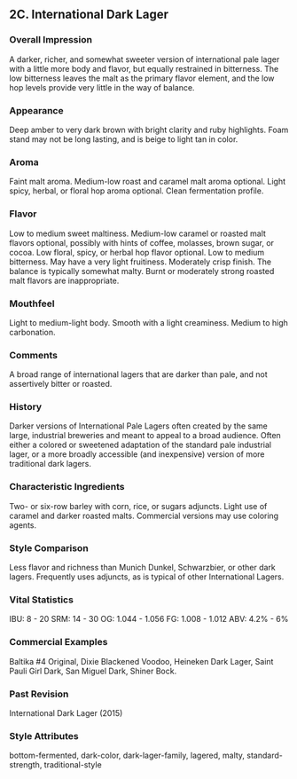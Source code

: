 ## 2C. International Dark Lager

### Overall Impression

A darker, richer, and somewhat sweeter version of international pale lager with a little more body and flavor, but equally restrained in bitterness. The low bitterness leaves the malt as the primary flavor element, and the low hop levels provide very little in the way of balance.

### Appearance

Deep amber to very dark brown with bright clarity and ruby highlights. Foam stand may not be long lasting, and is beige to light tan in color.

### Aroma

Faint malt aroma. Medium-low roast and caramel malt aroma optional. Light spicy, herbal, or floral hop aroma optional. Clean fermentation profile.

### Flavor

Low to medium sweet maltiness. Medium-low caramel or roasted malt flavors optional, possibly with hints of coffee, molasses, brown sugar, or cocoa. Low floral, spicy, or herbal hop flavor optional. Low to medium bitterness. May have a very light fruitiness. Moderately crisp finish. The balance is typically somewhat malty. Burnt or moderately strong roasted malt flavors are inappropriate.

### Mouthfeel

Light to medium-light body. Smooth with a light creaminess. Medium to high carbonation.

### Comments

A broad range of international lagers that are darker than pale, and not assertively bitter or roasted.

### History

Darker versions of International Pale Lagers often created by the same large, industrial breweries and meant to appeal to a broad audience. Often either a colored or sweetened adaptation of the standard pale industrial lager, or a more broadly accessible (and inexpensive) version of more traditional dark lagers.

### Characteristic Ingredients

Two- or six-row barley with corn, rice, or sugars adjuncts. Light use of caramel and darker roasted malts. Commercial versions may use coloring agents.

### Style Comparison

Less flavor and richness than Munich Dunkel, Schwarzbier, or other dark lagers. Frequently uses adjuncts, as is typical of other International Lagers.

### Vital Statistics

IBU: 8 - 20
SRM: 14 - 30
OG: 1.044 - 1.056
FG: 1.008 - 1.012
ABV: 4.2% - 6%

### Commercial Examples

Baltika #4 Original, Dixie Blackened Voodoo, Heineken Dark Lager, Saint Pauli Girl Dark, San Miguel Dark, Shiner Bock.

### Past Revision

International Dark Lager (2015)

### Style Attributes

bottom-fermented, dark-color, dark-lager-family, lagered, malty, standard-strength, traditional-style